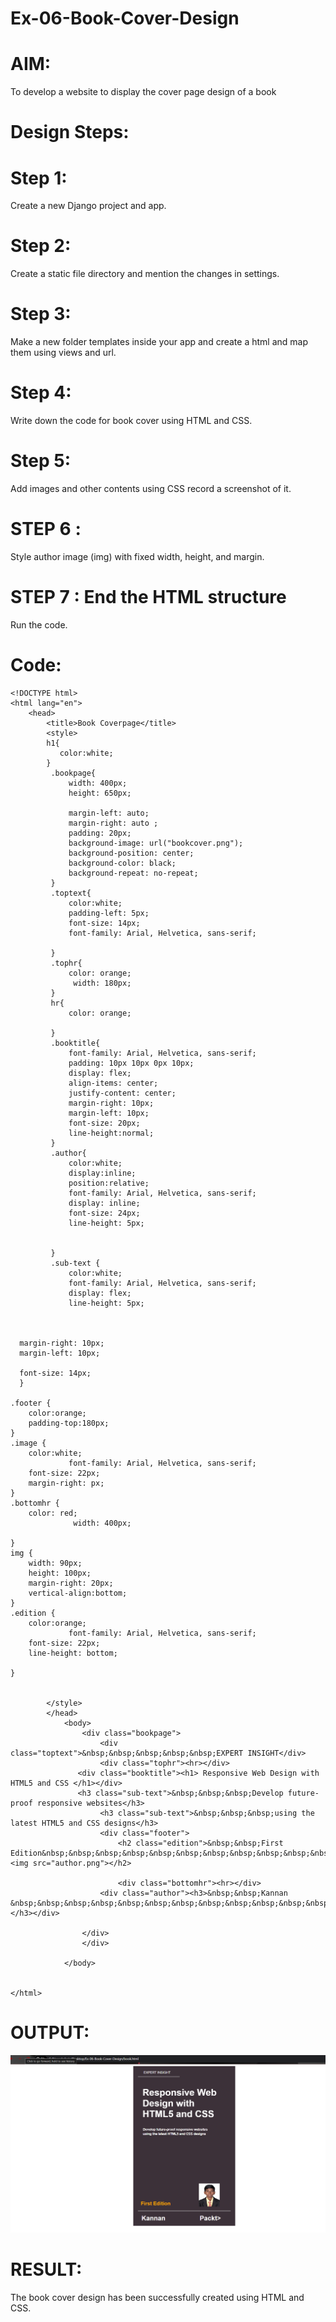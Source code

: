 # Ex-06-Book-Cover-Design
# AIM:
To develop a website to display the cover page design of a book
# Design Steps:
# Step 1:
Create a new Django project and app.
# Step 2:
Create a static file directory and mention the changes in settings.
# Step 3:
Make a new folder templates inside your app and create a html and map them using views and url.
# Step 4:
Write down the code for book cover using HTML and CSS.
# Step 5:
Add images and other contents using CSS record a screenshot of it.
# STEP 6 :
Style author image (img) with fixed width, height, and margin.
# STEP 7 : End the HTML structure
Run the code.

# Code:
```
<!DOCTYPE html>
<html lang="en">
    <head>
        <title>Book Coverpage</title>
        <style>
        h1{
           color:white;
        }
         .bookpage{
             width: 400px;
             height: 650px;
             
             margin-left: auto;
             margin-right: auto ;
             padding: 20px;
             background-image: url("bookcover.png");
             background-position: center;
             background-color: black;
             background-repeat: no-repeat;
         }
         .toptext{
             color:white;
             padding-left: 5px;
             font-size: 14px;
             font-family: Arial, Helvetica, sans-serif;
             
         }
         .tophr{
             color: orange;
              width: 180px;
         }
         hr{
             color: orange;
            
         }
         .booktitle{
             font-family: Arial, Helvetica, sans-serif;
             padding: 10px 10px 0px 10px;
             display: flex;
             align-items: center;
             justify-content: center;
             margin-right: 10px;
             margin-left: 10px;
             font-size: 20px;
             line-height:normal;
         }
         .author{
             color:white;
             display:inline;
             position:relative;
             font-family: Arial, Helvetica, sans-serif;
             display: inline;
             font-size: 24px;
             line-height: 5px;
              
             
         }
         .sub-text {
             color:white;
             font-family: Arial, Helvetica, sans-serif;
             display: flex;
             line-height: 5px;

            
            
  margin-right: 10px;
  margin-left: 10px;

  font-size: 14px;
  }
  
.footer {
    color:orange;
    padding-top:180px;
}
.image {
    color:white;
             font-family: Arial, Helvetica, sans-serif;
    font-size: 22px;
    margin-right: px;
}
.bottomhr { 
    color: red;
              width: 400px;

}
img {
    width: 90px;
    height: 100px;
    margin-right: 20px;
    vertical-align:bottom;
}
.edition {
    color:orange;
             font-family: Arial, Helvetica, sans-serif;
    font-size: 22px;
    line-height: bottom;
 
}


        </style>
        </head>
            <body>
                <div class="bookpage">
                    <div class="toptext">&nbsp;&nbsp;&nbsp;&nbsp;&nbsp;EXPERT INSIGHT</div>
                    <div class="tophr"><hr></div> 
               <div class="booktitle"><h1> Responsive Web Design with HTML5 and CSS </h1></div>
               <h3 class="sub-text">&nbsp;&nbsp;&nbsp;Develop future-proof responsive websites</h3>
                    <h3 class="sub-text">&nbsp;&nbsp;&nbsp;using the latest HTML5 and CSS designs</h3>
                    <div class="footer">
                        <h2 class="edition">&nbsp;&nbsp;First Edition&nbsp;&nbsp;&nbsp;&nbsp;&nbsp;&nbsp;&nbsp;&nbsp;&nbsp;&nbsp;&nbsp;&nbsp;&nbsp;&nbsp;&nbsp;&nbsp;&nbsp;&nbsp;&nbsp;  <img src="author.png"></h2>
                      
                        <div class="bottomhr"><hr></div>
                    <div class="author"><h3>&nbsp;&nbsp;Kannan &nbsp;&nbsp;&nbsp;&nbsp;&nbsp;&nbsp;&nbsp;&nbsp;&nbsp;&nbsp;&nbsp;&nbsp;&nbsp;&nbsp;&nbsp;&nbsp;&nbsp;&nbsp;Packt></h3></div>
                    
                </div>
                </div> 
                
            </body>
        
    
</html>
```
# OUTPUT:
![Alt](<Screenshot 2023-12-21 083235.png>)

# RESULT:
The book cover design has been successfully created using HTML and CSS.

